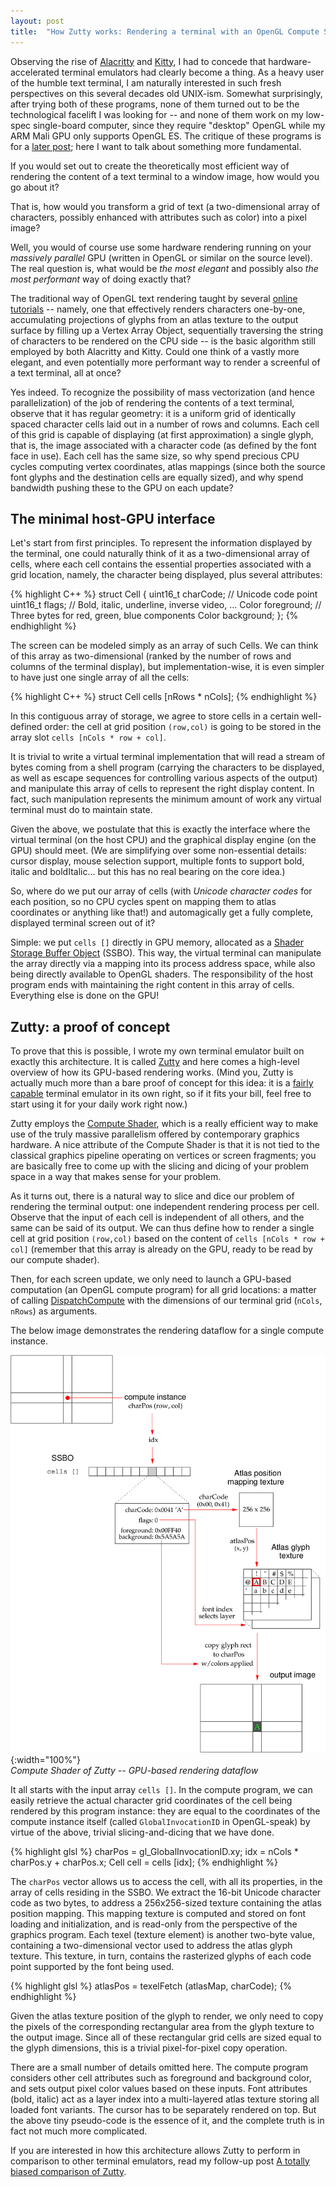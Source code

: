 ```yaml
---
layout: post
title:  "How Zutty works: Rendering a terminal with an OpenGL Compute Shader"
---
```


Observing the rise of [Alacritty] and [Kitty], I had to concede that
hardware-accelerated terminal emulators had clearly become a thing.
As a heavy user of the humble text terminal, I am naturally interested
in such fresh perspectives on this several decades old UNIX-ism.
Somewhat surprisingly, after trying both of these programs, none of
them turned out to be the technological facelift I was looking for --
and none of them work on my low-spec single-board computer, since they
require "desktop" OpenGL while my ARM Mali GPU only supports OpenGL
ES. The critique of these programs is for a [later post]; here I want
to talk about something more fundamental.

If you would set out to create the theoretically most efficient way of
rendering the content of a text terminal to a window image, how would
you go about it?

That is, how would you transform a grid of text (a two-dimensional
array of characters, possibly enhanced with attributes such as color)
into a pixel image?

Well, you would of course use some hardware rendering running on your
*massively parallel* GPU (written in OpenGL or similar on the source
level). The real question is, what would be *the most elegant* and
possibly also *the most performant* way of doing exactly that?

The traditional way of OpenGL text rendering taught by several
[online] <!-- workaround Jekyll bug? --> [tutorials] -- namely, one
that effectively renders characters one-by-one, accumulating
projections of glyphs from an atlas texture to the output surface by
filling up a Vertex Array Object, sequentially traversing the string
of characters to be rendered on the CPU side -- is the basic algorithm
still employed by both Alacritty and Kitty. Could one think of a
vastly more elegant, and even potentially more performant way to
render a screenful of a text terminal, all at once?

Yes indeed. To recognize the possibility of mass vectorization (and
hence parallelization) of the job of rendering the contents of a text
terminal, observe that it has regular geometry: it is a uniform grid
of identically spaced character cells laid out in a number of rows and
columns. Each cell of this grid is capable of displaying (at first
approximation) a single glyph, that is, the image associated with a
character code (as defined by the font face in use). Each cell has the
same size, so why spend precious CPU cycles computing vertex
coordinates, atlas mappings (since both the source font glyphs and the
destination cells are equally sized), and why spend bandwidth pushing
these to the GPU on each update?

## The minimal host-GPU interface

Let's start from first principles. To represent the information
displayed by the terminal, one could naturally think of it as a
two-dimensional array of cells, where each cell contains the essential
properties associated with a grid location, namely, the character
being displayed, plus several attributes:

{% highlight C++ %}
struct Cell
{
   uint16_t charCode;  // Unicode code point
   uint16_t flags;     // Bold, italic, underline, inverse video, ...
   Color foreground;   // Three bytes for red, green, blue components
   Color background;
};
{% endhighlight %}

The screen can be modeled simply as an array of such Cells.  We can
think of this array as two-dimensional (ranked by the number of rows
and columns of the terminal display), but implementation-wise, it is
even simpler to have just one single array of all the cells:

{% highlight C++ %}
struct Cell cells [nRows * nCols];
{% endhighlight %}

In this contiguous array of storage, we agree to store cells in a
certain well-defined order: the cell at grid position `(row,col)` is
going to be stored in the array slot `cells [nCols * row + col]`.

It is trivial to write a virtual terminal implementation that will
read a stream of bytes coming from a shell program (carrying the
characters to be displayed, as well as escape sequences for
controlling various aspects of the output) and manipulate this array
of cells to represent the right display content. In fact, such
manipulation represents the minimum amount of work any virtual
terminal must do to maintain state.

Given the above, we postulate that this is exactly the interface where
the virtual terminal (on the host CPU) and the graphical display
engine (on the GPU) should meet. (We are simplifying over some
non-essential details: cursor display, mouse selection support,
multiple fonts to support bold, italic and boldItalic... but this has
no real bearing on the core idea.)

So, where do we put our array of cells (with *Unicode character codes*
for each position, so no CPU cycles spent on mapping them to atlas
coordinates or anything like that!) and automagically get a fully
complete, displayed terminal screen out of it?

Simple: we put `cells []` directly in GPU memory, allocated as a
[Shader Storage Buffer Object] (SSBO). This way, the virtual terminal
can manipulate the array directly via a mapping into its process
address space, while also being directly available to OpenGL shaders.
The responsibility of the host program ends with maintaining the right
content in this array of cells. Everything else is done on the GPU!

## Zutty: a proof of concept

To prove that this is possible, I wrote my own terminal emulator built
on exactly this architecture. It is called [Zutty] and here comes a
high-level overview of how its GPU-based rendering works. (Mind you,
Zutty is actually much more than a bare proof of concept for this
idea: it is a [fairly capable] terminal emulator in its own right, so
if it fits your bill, feel free to start using it for your daily work
right now.)

Zutty employs the [Compute Shader], which is a really efficient way to
make use of the truly massive parallelism offered by contemporary
graphics hardware. A nice attribute of the Compute Shader is that it
is not tied to the classical graphics pipeline operating on vertices
or screen fragments; you are basically free to come up with the
slicing and dicing of your problem space in a way that makes sense for
your problem.

As it turns out, there is a natural way to slice and dice our problem
of rendering the terminal output: one independent rendering process
per cell. Observe that the input of each cell is independent of all
others, and the same can be said of its output. We can thus define how
to render a single cell at grid position `(row,col)` based on the
content of `cells [nCols * row + col]` (remember that this array is
already on the GPU, ready to be read by our compute shader).

Then, for each screen update, we only need to launch a GPU-based
computation (an OpenGL compute program) for all grid locations: a
matter of calling [DispatchCompute] with the dimensions of our
terminal grid (`nCols`, `nRows`) as arguments.

The below image demonstrates the rendering dataflow for a single
compute instance.

![](/images/zutty/render.png){:width="100%"}  
*Compute Shader of Zutty -- GPU-based rendering dataflow*

It all starts with the input array `cells []`.  In the compute
program, we can easily retrieve the actual character grid coordinates
of the cell being rendered by this program instance: they are equal to
the coordinates of the compute instance itself (called
`GlobalInvocationID` in OpenGL-speak) by virtue of the above, trivial
slicing-and-dicing that we have done.

{% highlight glsl %}
charPos = gl_GlobalInvocationID.xy;
idx = nCols * charPos.y + charPos.x;
Cell cell = cells [idx];
{% endhighlight %}

The `charPos` vector allows us to access the cell, with all its
properties, in the array of cells residing in the SSBO. We extract the
16-bit Unicode character code as two bytes, to address a 256x256-sized
texture containing the atlas position mapping. This mapping texture is
computed and stored on font loading and initialization, and is
read-only from the perspective of the graphics program. Each texel
(texture element) is another two-byte value, containing a
two-dimensional vector used to address the atlas glyph texture. This
texture, in turn, contains the rasterized glyphs of each code point
supported by the font being used.

{% highlight glsl %}
atlasPos = texelFetch (atlasMap, charCode);
{% endhighlight %}

Given the atlas texture position of the glyph to render, we only need
to copy the pixels of the corresponding rectangular area from the
glyph texture to the output image. Since all of these rectangular grid
cells are sized equal to the glyph dimensions, this is a trivial
pixel-for-pixel copy operation.

There are a small number of details omitted here. The compute program
considers other cell attributes such as foreground and background
color, and sets output pixel color values based on these inputs. Font
attributes (bold, italic) act as a layer index into a multi-layered
atlas texture storing all loaded font variants. The cursor has to be
separately rendered on top. But the above tiny pseudo-code is the
essence of it, and the complete truth is in fact not much more
complicated.

If you are interested in how this architecture allows Zutty to perform
in comparison to other terminal emulators, read my follow-up post
[A totally biased comparison of Zutty].


[Alacritty]:          https://en.wikipedia.org/wiki/Alacritty
[Kitty]:              https://sw.kovidgoyal.net/kitty/
[Zutty]:              /zutty
[online]:             http://lazyfoo.net/tutorials/OpenGL/20_bitmap_fonts/index.php
[tutorials]:          https://learnopengl.com/In-Practice/Text-Rendering
[Shader Storage Buffer Object]: https://www.khronos.org/opengl/wiki/Shader_Storage_Buffer_Object
[Compute Shader]:     https://www.khronos.org/opengl/wiki/Compute_Shader
[DispatchCompute]:    https://www.khronos.org/opengl/wiki/GLAPI/glDispatchCompute
[later post]:         /2020/12/A-totally-biased-comparison-of-Zutty
[fairly capable]:     /2020/12/A-totally-biased-comparison-of-Zutty
[A totally biased comparison of Zutty]: /2020/12/A-totally-biased-comparison-of-Zutty
